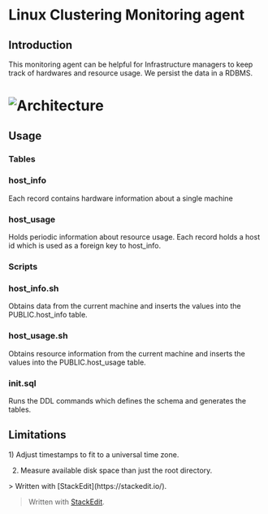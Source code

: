 

<h1 id="introduction">Linux Clustering Monitoring agent</h1>
<h2> Introduction</h2>
<p>This monitoring agent can be helpful for Infrastructure managers to keep track of hardwares and resource usage. We persist the data in a RDBMS. </p>
<h1 id="java-grep-app" Design</h1>

![Architecture](C:%5CUsers%5CDefault.DESKTOP-UG8FM9U%5CDownloads%5Clinux.png)

<h2 id="usage">Usage</h2>
<h3> Tables </h3>
<h3>  host_info </h3> 

<p> Each record contains hardware information about a single machine</p>
 <h3> host_usage</h3>
<p> Holds periodic information about resource usage. Each record holds a host id which is used as a foreign key to host_info.</p>
<h3> Scripts</h3>
<h3> host_info.sh</h3>
<p>Obtains data from the current machine and inserts the values into the PUBLIC.host_info table.</p>
<h3>host_usage.sh</h3>
<p>Obtains resource information from the current machine and inserts the values into the PUBLIC.host_usage table.
</p>
<h3>init.sql</h3>
<p>Runs the DDL commands which defines the schema and generates the tables.</p>

<h2> Limitations</h2>
<p> 
1)  Adjust timestamps to fit to a universal time zone.

2) Measure available disk space than just the root directory.
</p>
> Written with [StackEdit](https://stackedit.io/).

> Written with [StackEdit](https://stackedit.io/).
